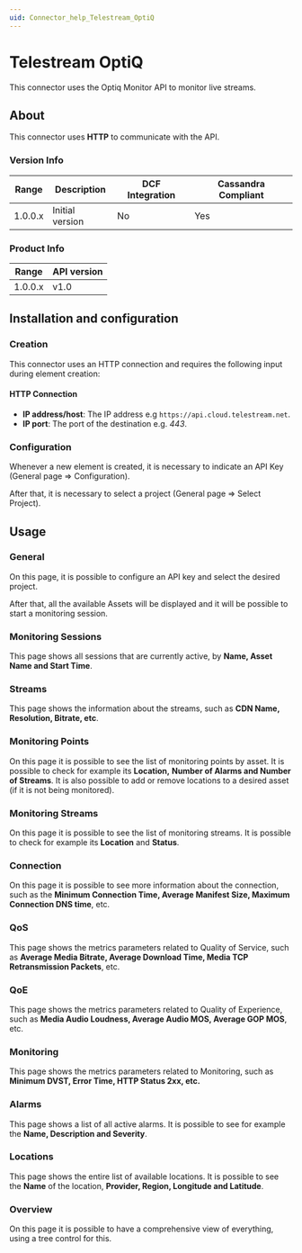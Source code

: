 ```yaml
---
uid: Connector_help_Telestream_OptiQ
---
```


# Telestream OptiQ

This connector uses the Optiq Monitor API to monitor live streams.

## About

This connector uses **HTTP** to communicate with the API.

### Version Info

| **Range** | **Description** | **DCF Integration** | **Cassandra Compliant** |
|------------------|-----------------|---------------------|-------------------------|
| 1.0.0.x          | Initial version | No                  | Yes                     |

### Product Info

| **Range** | **API version** |
|------------------|-----------------|
| 1.0.0.x          | v1.0            |

## Installation and configuration

### Creation

This connector uses an HTTP connection and requires the following input during element creation:

#### HTTP Connection

- **IP address/host**: The IP address e.g `https://api.cloud.telestream.net`.
- **IP port**: The port of the destination e.g. *443*.

### Configuration

Whenever a new element is created, it is necessary to indicate an API Key (General page =\> Configuration).

After that, it is necessary to select a project (General page =\> Select Project).

## Usage

### General

On this page, it is possible to configure an API key and select the desired project.

After that, all the available Assets will be displayed and it will be possible to start a monitoring session.

### Monitoring Sessions

This page shows all sessions that are currently active, by **Name, Asset Name and Start Time**.

### Streams

This page shows the information about the streams, such as **CDN Name, Resolution, Bitrate, etc**.

### Monitoring Points

On this page it is possible to see the list of monitoring points by asset. It is possible to check for example its **Location,** **Number of Alarms and Number of Streams**.
It is also possible to add or remove locations to a desired asset (if it is not being monitored).

### Monitoring Streams

On this page it is possible to see the list of monitoring streams. It is possible to check for example its **Location** and **Status**.

### Connection

On this page it is possible to see more information about the connection, such as the **Minimum Connection Time, Average Manifest Size, Maximum Connection DNS time**, etc.

### QoS

This page shows the metrics parameters related to Quality of Service, such as **Average Media Bitrate, Average Download Time, Media TCP Retransmission Packets**, etc.

### QoE

This page shows the metrics parameters related to Quality of Experience, such as **Media Audio Loudness, Average Audio MOS, Average GOP MOS**, etc.

### Monitoring

This page shows the metrics parameters related to Monitoring, such as **Minimum DVST, Error Time, HTTP Status 2xx, etc.**

### Alarms

This page shows a list of all active alarms. It is possible to see for example the **Name, Description and Severity**.

### Locations

This page shows the entire list of available locations. It is possible to see the **Name** of the location, **Provider, Region, Longitude and Latitude**.

### Overview

On this page it is possible to have a comprehensive view of everything, using a tree control for this.
